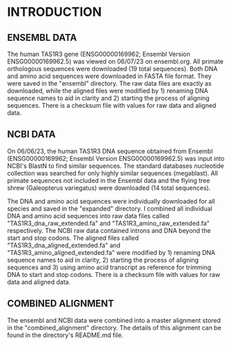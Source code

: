 # INTRODUCTION
## ENSEMBL DATA 
The human TAS1R3 gene (ENSG00000169962; Ensembl Version ENSG00000169962.5) was viewed on 06/07/23 on 
ensembl.org. All primate orthologous sequences were downloaded (19 total sequences). Both DNA and amino acid sequences were downloaded in FASTA file format. They were saved in the "ensembl" directory. The raw data files are exactly as downloaded, while the aligned files were modified by 1) renaming DNA sequence names to aid in clarity and 2) starting the process of aligning sequences. There is a checksum file with values for raw data and aligned data. 

## NCBI DATA
On 06/06/23, the human TAS1R3 DNA sequence obtained from Ensembl (ENSG00000169962; Ensembl Version ENSG00000169962.5) was input into NCBI's BlastN to find similar sequences. The standard databases nucleotide collection was searched for only highly similar sequences (megablast). All primate sequences not included in the Ensembl data and the flying tree shrew (Galeopterus variegatus) were downloaded (14 total sequences). 

The DNA and amino acid sequences were individually downloaded for all species and saved in the "expanded" directory. I combined all individual DNA and amino acid sequences into raw data files called "TAS1R3_dna_raw_extended.fa" and "TAS1R3_amino_raw_extended.fa" respectively. The NCBI raw data contained introns and DNA beyond the start and stop codons. The aligned files called "TAS1R3_dna_aligned_extended.fa" and "TAS1R3_amino_aligned_extended.fa" were modified by 1) renaming DNA sequence names to aid in clarity, 2) starting the process of aligning sequences and 3) using amino acid transcript as reference for trimming DNA to start and stop codons. There is a checksum file with values for raw data and aligned data. 

## COMBINED ALIGNMENT
The ensembl and NCBI data were combined into a master alignment stored in the "combined_alignment" directory. The details of this alignment can be found in the directory's README.md file. 